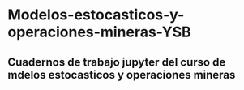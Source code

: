 # Modelos-estocasticos-y-operaciones-mineras-YSB
## Cuadernos de trabajo jupyter del curso de mdelos estocasticos y operaciones mineras
